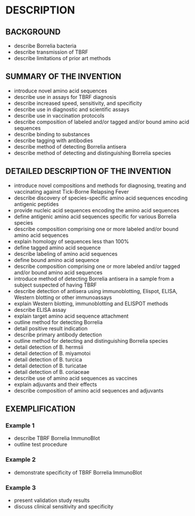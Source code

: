 # DESCRIPTION

## BACKGROUND

- describe Borrelia bacteria
- describe transmission of TBRF
- describe limitations of prior art methods

## SUMMARY OF THE INVENTION

- introduce novel amino acid sequences
- describe use in assays for TBRF diagnosis
- describe increased speed, sensitivity, and specificity
- describe use in diagnostic and scientific assays
- describe use in vaccination protocols
- describe composition of labeled and/or tagged and/or bound amino acid sequences
- describe binding to substances
- describe tagging with antibodies
- describe method of detecting Borrelia antisera
- describe method of detecting and distinguishing Borrelia species

## DETAILED DESCRIPTION OF THE INVENTION

- introduce novel compositions and methods for diagnosing, treating and vaccinating against Tick-Borne Relapsing Fever
- describe discovery of species-specific amino acid sequences encoding antigenic peptides
- provide nucleic acid sequences encoding the amino acid sequences
- define antigenic amino acid sequences specific for various Borrelia species
- describe composition comprising one or more labeled and/or bound amino acid sequences
- explain homology of sequences less than 100%
- define tagged amino acid sequence
- describe labeling of amino acid sequences
- define bound amino acid sequence
- describe composition comprising one or more labeled and/or tagged and/or bound amino acid sequences
- introduce method of detecting Borrelia antisera in a sample from a subject suspected of having TBRF
- describe detection of antisera using immunoblotting, Elispot, ELISA, Western blotting or other immunoassays
- explain Western blotting, immunoblotting and ELISPOT methods
- describe ELISA assay
- explain target amino acid sequence attachment
- outline method for detecting Borrelia
- detail positive result indication
- describe primary antibody detection
- outline method for detecting and distinguishing Borrelia species
- detail detection of B. hermsii
- detail detection of B. miyamotoi
- detail detection of B. turcica
- detail detection of B. turicatae
- detail detection of B. coriaceae
- describe use of amino acid sequences as vaccines
- explain adjuvants and their effects
- describe composition of amino acid sequences and adjuvants

## EXEMPLIFICATION

### Example 1

- describe TBRF Borrelia ImmunoBlot
- outline test procedure

### Example 2

- demonstrate specificity of TBRF Borrelia ImmunoBlot

### Example 3

- present validation study results
- discuss clinical sensitivity and specificity

